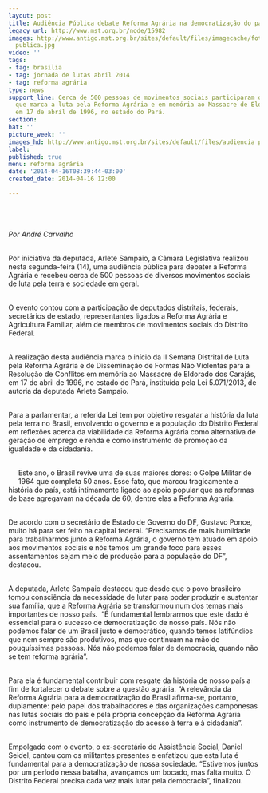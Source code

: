 ```yaml
---
layout: post
title: Audiência Pública debate Reforma Agrária na democratização do país
legacy_url: http://www.mst.org.br/node/15982
images: http://www.antigo.mst.org.br/sites/default/files/imagecache/foto_destaque/audiencia
  publica.jpg
video: ''
tags:
- tag: brasília
- tag: jornada de lutas abril 2014
- tag: reforma agrária
type: news
support_line: Cerca de 500 pessoas de movimentos sociais participaram da atividade,
  que marca a luta pela Reforma Agrária e em memória ao Massacre de Eldorado dos Carajás,
  em 17 de abril de 1996, no estado do Pará.
section: 
hat: ''
picture_week: ''
images_hd: http://www.antigo.mst.org.br/sites/default/files/audiencia publica.jpg
label: 
published: true
menu: reforma agrária
date: '2014-04-16T08:39:44-03:00'
created_date: 2014-04-16 12:00

---
```

<p><img style="margin: 10px;" src="http://www.antigo.mst.org.br/sites/default/files/audiencia%20publica.jpg" alt=""></p><p><em><br>Por André Carvalho&nbsp;<br><br type="_moz"></em></p><p>Por iniciativa da deputada, Arlete Sampaio, a Câmara Legislativa realizou nesta segunda-feira (14), uma audiência pública para debater a Reforma Agrária e recebeu cerca de 500 pessoas de diversos movimentos sociais de luta pela terra e sociedade em geral.</p><p><br>O evento contou com a participação de deputados distritais, federais, secretários de estado, representantes ligados a Reforma Agrária e Agricultura Familiar, além de membros de movimentos sociais do Distrito Federal.</p><p><br>A realização desta audiência marca o início da II Semana Distrital de Luta pela Reforma Agrária e de Disseminação de Formas Não Violentas para a Resolução de Conflitos em memória ao Massacre de Eldorado dos Carajás, em 17 de abril de 1996, no estado do Pará, instituída pela Lei 5.071/2013, de autoria da deputada Arlete Sampaio.</p><p><br>Para a parlamentar, a referida Lei tem por objetivo resgatar a história da luta pela terra no Brasil, envolvendo o governo e a população do Distrito Federal em reflexões acerca da viabilidade da Reforma Agrária como alternativa de geração de emprego e renda e como instrumento de promoção da igualdade e da cidadania.</p><p><br><img style="margin: 10px; float: left;" src="http://www.antigo.mst.org.br/sites/default/files/audiencia%20publicaII.jpg" alt="">Este ano, o Brasil revive uma de suas maiores dores: o Golpe Militar de 1964 que completa 50 anos. Esse fato, que marcou tragicamente a história do país, está intimamente ligado ao apoio popular que as reformas de base agregavam na década de 60, dentre elas a Reforma Agrária.</p><p><br>De acordo com o secretário de Estado de Governo do DF, Gustavo Ponce, muito há para ser feito na capital federal. “Precisamos de mais humildade para trabalharmos junto a Reforma Agrária, o governo tem atuado em apoio aos movimentos sociais e nós temos um grande foco para esses assentamentos sejam meio de produção para a população do DF”, destacou.</p><p><br>A deputada, Arlete Sampaio destacou que desde que o povo brasileiro tomou consciência da necessidade de lutar para poder produzir e sustentar sua família, que a Reforma Agrária se transformou num dos temas mais importantes de nosso país. &nbsp;“É fundamental lembrarmos que este dado é essencial para o sucesso de democratização de nosso país. Nós não podemos falar de um Brasil justo e democrático, quando temos latifúndios que nem sempre são produtivos, mas que continuam na mão de pouquíssimas pessoas. Nós não podemos falar de democracia, quando não se tem reforma agrária”.</p><p><br>Para ela é fundamental contribuir com resgate da história de nosso país a fim de fortalecer o debate sobre a questão agrária. “A relevância da Reforma Agrária para a democratização do Brasil afirma-se, portanto, duplamente: pelo papel dos trabalhadores e das organizações camponesas nas lutas sociais do país e pela própria concepção da Reforma Agrária como instrumento de democratização do acesso à terra e à cidadania”.<br>&nbsp;</p><p>Empolgado com o evento, o ex-secretário de Assistência Social, Daniel Seidel, cantou com os militantes presentes e enfatizou que esta luta é fundamental para a democratização de nossa sociedade. “Estivemos juntos por um período nessa batalha, avançamos um bocado, mas falta muito. O Distrito Federal precisa cada vez mais lutar pela democracia”, finalizou.</p><p>&nbsp;</p>
